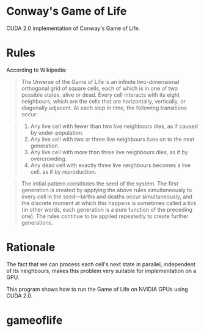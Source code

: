 Conway's Game of Life
======================

CUDA 2.0 implementation of Conway's Game of Life.

Rules
=====

According to Wikipedia:

> The Unverse of the Game of Life is an infinite two-dimensional orthogonal grid of square cells, each of which is in one of two possible states, alive or dead. Every cell interacts with its eight neighbours, which are the cells that are horizontally, vertically, or diagonally adjacent. At each step in time, the following transitions occur:

> 1. Any live cell with fewer than two live neighbours dies, as if caused by under-population.
> 2. Any live cell with two or three live neighbours lives on to the next generation.
> 3. Any live cell with more than three live neighbours dies, as if by overcrowding.
> 4. Any dead cell with exactly three live neighbours becomes a live cell, as if by reproduction.

> The initial pattern constitutes the seed of the system. The first generation is created by applying the above rules simultaneously to every cell in the seed—births and deaths occur simultaneously, and the discrete moment at which this happens is sometimes called a tick (in other words, each generation is a pure function of the preceding one). The rules continue to be applied repeatedly to create further generations.

Rationale
=========

The fact that we can process each cell's next state in parallel, independent of its neighbours, makes this problem very suitable for implementation on a GPU.

This program shows how to run the Game of Life on NVIDIA GPUs using CUDA 2.0.

# gameoflife
